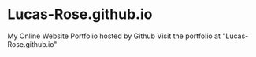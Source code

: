 # Lucas-Rose.github.io

My Online Website Portfolio hosted by Github
Visit the portfolio at "Lucas-Rose.github.io"
